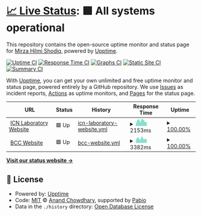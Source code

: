 # [📈 Live Status](https://mirzahilmi.github.io/upptime): <!--live status--> **🟩 All systems operational**

This repository contains the open-source uptime monitor and status page for [Mirza Hilmi Shodiq](https://mirzahilmi.github.io/upptime), powered by [Upptime](https://github.com/upptime/upptime).

[![Uptime CI](https://github.com/mirzahilmi/upptime/workflows/Uptime%20CI/badge.svg)](https://github.com/mirzahilmi/upptime/actions?query=workflow%3A%22Uptime+CI%22)
[![Response Time CI](https://github.com/mirzahilmi/upptime/workflows/Response%20Time%20CI/badge.svg)](https://github.com/mirzahilmi/upptime/actions?query=workflow%3A%22Response+Time+CI%22)
[![Graphs CI](https://github.com/mirzahilmi/upptime/workflows/Graphs%20CI/badge.svg)](https://github.com/mirzahilmi/upptime/actions?query=workflow%3A%22Graphs+CI%22)
[![Static Site CI](https://github.com/mirzahilmi/upptime/workflows/Static%20Site%20CI/badge.svg)](https://github.com/mirzahilmi/upptime/actions?query=workflow%3A%22Static+Site+CI%22)
[![Summary CI](https://github.com/mirzahilmi/upptime/workflows/Summary%20CI/badge.svg)](https://github.com/mirzahilmi/upptime/actions?query=workflow%3A%22Summary+CI%22)

With [Upptime](https://upptime.js.org), you can get your own unlimited and free uptime monitor and status page, powered entirely by a GitHub repository. We use [Issues](https://github.com/mirzahilmi/upptime/issues) as incident reports, [Actions](https://github.com/mirzahilmi/upptime/actions) as uptime monitors, and [Pages](https://mirzahilmi.github.io/upptime) for the status page.

<!--start: status pages-->
<!-- This summary is generated by Upptime (https://github.com/upptime/upptime) -->
<!-- Do not edit this manually, your changes will be overwritten -->
<!-- prettier-ignore -->
| URL | Status | History | Response Time | Uptime |
| --- | ------ | ------- | ------------- | ------ |
| <img alt="" src="https://icons.duckduckgo.com/ip3/icn-filkom.ub.ac.id.ico" height="13"> [ICN Laboratory Website](https://icn-filkom.ub.ac.id) | 🟩 Up | [icn-laboratory-website.yml](https://github.com/mirzahilmi/upptime/commits/HEAD/history/icn-laboratory-website.yml) | <details><summary><img alt="Response time graph" src="./graphs/icn-laboratory-website/response-time-week.png" height="20"> 2153ms</summary><br><a href="https://mirzahilmi.github.io/upptime/history/icn-laboratory-website"><img alt="Response time 2472" src="https://img.shields.io/endpoint?url=https%3A%2F%2Fraw.githubusercontent.com%2Fmirzahilmi%2Fupptime%2FHEAD%2Fapi%2Ficn-laboratory-website%2Fresponse-time.json"></a><br><a href="https://mirzahilmi.github.io/upptime/history/icn-laboratory-website"><img alt="24-hour response time 2827" src="https://img.shields.io/endpoint?url=https%3A%2F%2Fraw.githubusercontent.com%2Fmirzahilmi%2Fupptime%2FHEAD%2Fapi%2Ficn-laboratory-website%2Fresponse-time-day.json"></a><br><a href="https://mirzahilmi.github.io/upptime/history/icn-laboratory-website"><img alt="7-day response time 2153" src="https://img.shields.io/endpoint?url=https%3A%2F%2Fraw.githubusercontent.com%2Fmirzahilmi%2Fupptime%2FHEAD%2Fapi%2Ficn-laboratory-website%2Fresponse-time-week.json"></a><br><a href="https://mirzahilmi.github.io/upptime/history/icn-laboratory-website"><img alt="30-day response time 2636" src="https://img.shields.io/endpoint?url=https%3A%2F%2Fraw.githubusercontent.com%2Fmirzahilmi%2Fupptime%2FHEAD%2Fapi%2Ficn-laboratory-website%2Fresponse-time-month.json"></a><br><a href="https://mirzahilmi.github.io/upptime/history/icn-laboratory-website"><img alt="1-year response time 2472" src="https://img.shields.io/endpoint?url=https%3A%2F%2Fraw.githubusercontent.com%2Fmirzahilmi%2Fupptime%2FHEAD%2Fapi%2Ficn-laboratory-website%2Fresponse-time-year.json"></a></details> | <details><summary><a href="https://mirzahilmi.github.io/upptime/history/icn-laboratory-website">100.00%</a></summary><a href="https://mirzahilmi.github.io/upptime/history/icn-laboratory-website"><img alt="All-time uptime 99.02%" src="https://img.shields.io/endpoint?url=https%3A%2F%2Fraw.githubusercontent.com%2Fmirzahilmi%2Fupptime%2FHEAD%2Fapi%2Ficn-laboratory-website%2Fuptime.json"></a><br><a href="https://mirzahilmi.github.io/upptime/history/icn-laboratory-website"><img alt="24-hour uptime 100.00%" src="https://img.shields.io/endpoint?url=https%3A%2F%2Fraw.githubusercontent.com%2Fmirzahilmi%2Fupptime%2FHEAD%2Fapi%2Ficn-laboratory-website%2Fuptime-day.json"></a><br><a href="https://mirzahilmi.github.io/upptime/history/icn-laboratory-website"><img alt="7-day uptime 100.00%" src="https://img.shields.io/endpoint?url=https%3A%2F%2Fraw.githubusercontent.com%2Fmirzahilmi%2Fupptime%2FHEAD%2Fapi%2Ficn-laboratory-website%2Fuptime-week.json"></a><br><a href="https://mirzahilmi.github.io/upptime/history/icn-laboratory-website"><img alt="30-day uptime 98.63%" src="https://img.shields.io/endpoint?url=https%3A%2F%2Fraw.githubusercontent.com%2Fmirzahilmi%2Fupptime%2FHEAD%2Fapi%2Ficn-laboratory-website%2Fuptime-month.json"></a><br><a href="https://mirzahilmi.github.io/upptime/history/icn-laboratory-website"><img alt="1-year uptime 99.02%" src="https://img.shields.io/endpoint?url=https%3A%2F%2Fraw.githubusercontent.com%2Fmirzahilmi%2Fupptime%2FHEAD%2Fapi%2Ficn-laboratory-website%2Fuptime-year.json"></a></details>
| <img alt="" src="https://icons.duckduckgo.com/ip3/bcc.filkom.ub.ac.id.ico" height="13"> [BCC Website](https://bcc.filkom.ub.ac.id) | 🟩 Up | [bcc-website.yml](https://github.com/mirzahilmi/upptime/commits/HEAD/history/bcc-website.yml) | <details><summary><img alt="Response time graph" src="./graphs/bcc-website/response-time-week.png" height="20"> 3382ms</summary><br><a href="https://mirzahilmi.github.io/upptime/history/bcc-website"><img alt="Response time 3872" src="https://img.shields.io/endpoint?url=https%3A%2F%2Fraw.githubusercontent.com%2Fmirzahilmi%2Fupptime%2FHEAD%2Fapi%2Fbcc-website%2Fresponse-time.json"></a><br><a href="https://mirzahilmi.github.io/upptime/history/bcc-website"><img alt="24-hour response time 3951" src="https://img.shields.io/endpoint?url=https%3A%2F%2Fraw.githubusercontent.com%2Fmirzahilmi%2Fupptime%2FHEAD%2Fapi%2Fbcc-website%2Fresponse-time-day.json"></a><br><a href="https://mirzahilmi.github.io/upptime/history/bcc-website"><img alt="7-day response time 3382" src="https://img.shields.io/endpoint?url=https%3A%2F%2Fraw.githubusercontent.com%2Fmirzahilmi%2Fupptime%2FHEAD%2Fapi%2Fbcc-website%2Fresponse-time-week.json"></a><br><a href="https://mirzahilmi.github.io/upptime/history/bcc-website"><img alt="30-day response time 3994" src="https://img.shields.io/endpoint?url=https%3A%2F%2Fraw.githubusercontent.com%2Fmirzahilmi%2Fupptime%2FHEAD%2Fapi%2Fbcc-website%2Fresponse-time-month.json"></a><br><a href="https://mirzahilmi.github.io/upptime/history/bcc-website"><img alt="1-year response time 3872" src="https://img.shields.io/endpoint?url=https%3A%2F%2Fraw.githubusercontent.com%2Fmirzahilmi%2Fupptime%2FHEAD%2Fapi%2Fbcc-website%2Fresponse-time-year.json"></a></details> | <details><summary><a href="https://mirzahilmi.github.io/upptime/history/bcc-website">100.00%</a></summary><a href="https://mirzahilmi.github.io/upptime/history/bcc-website"><img alt="All-time uptime 99.08%" src="https://img.shields.io/endpoint?url=https%3A%2F%2Fraw.githubusercontent.com%2Fmirzahilmi%2Fupptime%2FHEAD%2Fapi%2Fbcc-website%2Fuptime.json"></a><br><a href="https://mirzahilmi.github.io/upptime/history/bcc-website"><img alt="24-hour uptime 100.00%" src="https://img.shields.io/endpoint?url=https%3A%2F%2Fraw.githubusercontent.com%2Fmirzahilmi%2Fupptime%2FHEAD%2Fapi%2Fbcc-website%2Fuptime-day.json"></a><br><a href="https://mirzahilmi.github.io/upptime/history/bcc-website"><img alt="7-day uptime 100.00%" src="https://img.shields.io/endpoint?url=https%3A%2F%2Fraw.githubusercontent.com%2Fmirzahilmi%2Fupptime%2FHEAD%2Fapi%2Fbcc-website%2Fuptime-week.json"></a><br><a href="https://mirzahilmi.github.io/upptime/history/bcc-website"><img alt="30-day uptime 98.71%" src="https://img.shields.io/endpoint?url=https%3A%2F%2Fraw.githubusercontent.com%2Fmirzahilmi%2Fupptime%2FHEAD%2Fapi%2Fbcc-website%2Fuptime-month.json"></a><br><a href="https://mirzahilmi.github.io/upptime/history/bcc-website"><img alt="1-year uptime 99.08%" src="https://img.shields.io/endpoint?url=https%3A%2F%2Fraw.githubusercontent.com%2Fmirzahilmi%2Fupptime%2FHEAD%2Fapi%2Fbcc-website%2Fuptime-year.json"></a></details>

<!--end: status pages-->

[**Visit our status website →**](https://mirzahilmi.github.io/upptime)

## 📄 License

- Powered by: [Upptime](https://github.com/upptime/upptime)
- Code: [MIT](./LICENSE) © [Anand Chowdhary](https://anandchowdhary.com), supported by [Pabio](https://pabio.com)
- Data in the `./history` directory: [Open Database License](https://opendatacommons.org/licenses/odbl/1-0/)
